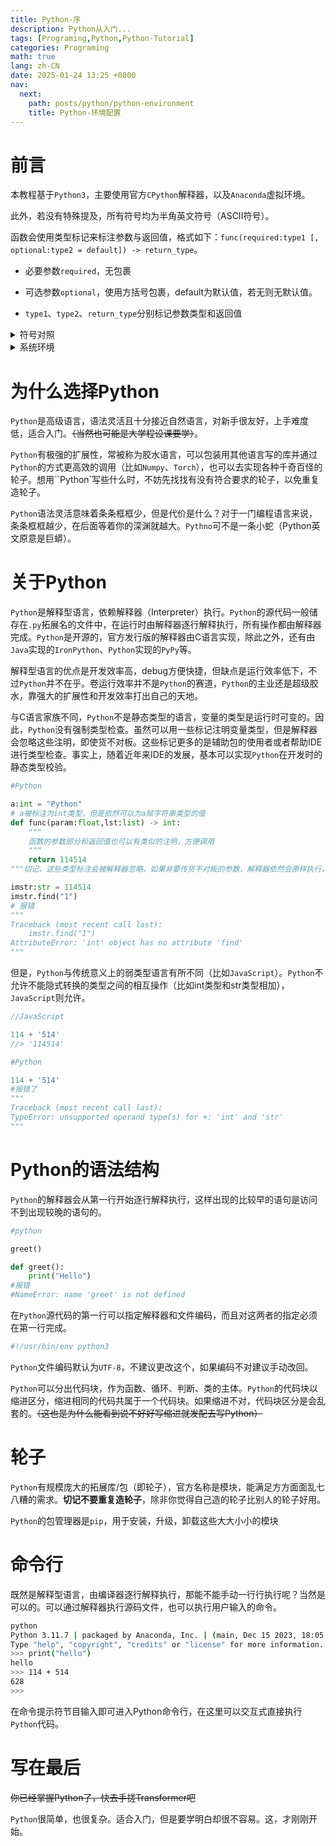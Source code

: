 ```yaml
---
title: Python-序
description: Python从入门...
tags: [Programing,Python,Python-Tutorial]
categories: Programing
math: true
lang: zh-CN
date: 2025-01-24 13:25 +0800
nav:
  next: 
    path: posts/python/python-environment
    title: Python-环境配置
--- 
```


# 前言

本教程基于`Python3`，主要使用官方`CPython`解释器，以及`Anaconda`虚拟环境。

此外，若没有特殊提及，所有符号均为半角英文符号（ASCII符号）。

函数会使用类型标记来标注参数与返回值，格式如下：`func(required:type1 [, optional:type2 = default]) -> return_type`。

- 必要参数`required`，无包裹

- 可选参数`optional`，使用方括号包裹，default为默认值，若无则无默认值。

- `type1`、`type2`、`return_type`分别标记参数类型和返回值

<Details>
<Summary>符号对照</Summary>

|符号|中文名称|ASCII编码|注 |
|:--:|:------:|:-------:|:-:|
|!|感叹号|0x21|
|"|双引号|0x22|
|#|井号|0x23|Number sign|
|$|美元符|0x24|
|%|百分号|0x25|Mod|
|&|和|0x26|And|
|'|单引号|0x27|
|\(|左括号|0x28|
|\)|右括号|0x29|
|*|星号|0x2a|
|+|加号|0x2b|
|,|逗号|0x2c|
|-|减号|0x2d|
|.|点|0x2e|
|/|正斜线|0x2f|正斜杠|
|:|冒号|0x3a|
|;|分号|0x3b|
|<|小于号|0x3c|
|=|等于号|0x3d|
|>|大于号|0x3e|
|?|问号|0x3f|
|@|艾特|0x40|At|
|\[|左方括号|0x5b|中括号|
|<span>\\</span>|反斜线|0x5c|反斜杠|
|\]|右方括号|0x5d|中括号|
|^|插入符|0x5e|
|_|下划线|0x5f|
|`|重音符|0x60|
|\{|左花括号|0x7b|大括号|
|\||竖线|0x7c|
|\}|右花括号|0x7d|大括号|
|~|波浪号|0x7e|

</Details>

<Details>
<Summary>系统环境</Summary>

- OS: Windows 10 Pro for Workstation, 10.0.19045.4894(Win10 22H2 2022 Update), 64bit, English / Archlinux x86_64, Linux 6.12.10-arch1-1 / WSL2 Ubuntu Latest

- Processor: Intel Core i9-13900HX@5.2GHz

- DRAM: DDR5 5600MHz, 16Gx2

- Python-Version: 3.11.3

- Conda-Version: 24.3.0

- Anaconda-Version: 1.12.3

</Details>

# 为什么选择Python

`Python`是高级语言，语法灵活且十分接近自然语言，对新手很友好，上手难度低，适合入门。~~（当然也可能是大学程设课要学）~~。

`Python`有极强的扩展性，常被称为胶水语言，可以包装用其他语言写的库并通过`Python`的方式更高效的调用（比如`Numpy`、`Torch`），也可以去实现各种千奇百怪的轮子。想用``Python`写些什么时，不妨先找找有没有符合要求的轮子，以免重复造轮子。

`Python`语法灵活意味着条条框框少，但是代价是什么？对于一门编程语言来说，条条框框越少，在后面等着你的深渊就越大。`Pythno`可不是一条小蛇（Python英文原意是巨蟒）。

# 关于Python

`Python`是解释型语言，依赖解释器（Interpreter）执行。`Python`的源代码一般储存在`.py`拓展名的文件中，在运行时由解释器逐行解释执行，所有操作都由解释器完成。`Python`是开源的，官方发行版的解释器由C语言实现，除此之外，还有由`Java`实现的`IronPython`、`Python`实现的`PyPy`等。

解释型语言的优点是开发效率高，debug方便快捷，但缺点是运行效率低下，不过`Python`并不在乎。卷运行效率并不是`Python`的赛道，`Python`的主业还是超级胶水，靠强大的扩展性和开发效率打出自己的天地。

与C语言家族不同，`Python`不是静态类型的语言，变量的类型是运行时可变的。因此，`Python`没有强制类型检查。虽然可以用一些标记注明变量类型，但是解释器会忽略这些注明，即使货不对板。这些标记更多的是辅助包的使用者或者帮助IDE进行类型检查。事实上，随着近年来IDE的发展，基本可以实现`Python`在开发时的静态类型校验。

```python
#Python

a:int = "Python"
# a被标注为int类型，但是依然可以为a赋字符串类型的值
def func(param:float,lst:list) -> int:
    """
    函数的参数部分和返回值也可以有类似的注明，方便调用
    """
    return 114514
"""切记，这些类型标注会被解释器忽略，如果非要传货不对板的参数，解释器依然会原样执行，然后Boom。下面是"""

imstr:str = 114514
imstr.find("1")
# 报错
"""
Traceback (most recent call last):
    imstr.find("1")
AttributeError: 'int' object has no attribute 'find'
"""
```

但是，`Python`与传统意义上的弱类型语言有所不同（比如`JavaScript`）。`Python`不允许不能隐式转换的类型之间的相互操作（比如int类型和str类型相加），`JavaScript`则允许。

```javascript
//JavaScript

114 + '514'
//> '114514'
```

```python
#Python

114 + '514'
#报错了
"""
Traceback (most recent call last):
TypeError: unsupported operand type(s) for +: 'int' and 'str'
"""
```

# Python的语法结构

`Python`的解释器会从第一行开始逐行解释执行，这样出现的比较早的语句是访问不到出现较晚的语句的。

```python
#python

greet()

def greet():
    print("Hello")
#报错
#NameError: name 'greet' is not defined
```

在`Python`源代码的第一行可以指定解释器和文件编码，而且对这两者的指定必须在第一行完成。
```python
#!/usr/bin/env python3
```

`Python`文件编码默认为`UTF-8`，不建议更改这个，如果编码不对建议手动改回。

`Python`可以分出代码块，作为函数、循环、判断、类的主体。`Python`的代码块以缩进区分，缩进相同的代码共属于一个代码块。如果缩进不对，代码块区分是会乱套的。~~（这也是为什么能看到说不好好写缩进就发配去写Python）~~

# 轮子

`Python`有规模庞大的拓展库/包（即轮子），官方名称是模块，能满足方方面面乱七八糟的需求。__切记不要重复造轮子__，除非你觉得自己造的轮子比别人的轮子好用。

`Python`的包管理器是`pip`，用于安装，升级，卸载这些大大小小的模块

# 命令行

既然是解释型语言，由编译器逐行解释执行，那能不能手动一行行执行呢？当然是可以的。可以通过解释器执行源码文件，也可以执行用户输入的命令。

```bash
python
Python 3.11.7 | packaged by Anaconda, Inc. | (main, Dec 15 2023, 18:05:47) [MSC v.1916 64 bit (AMD64)] on win32
Type "help", "copyright", "credits" or "license" for more information.
>>> print("hello")
hello
>>> 114 + 514
628 
>>> 
```
在命令提示符节目输入即可进入Python命令行，在这里可以交互式直接执行`Python`代码。

# 写在最后

~~你已经掌握Python了，快去手搓Transformer吧~~

`Python`很简单，也很复杂。适合入门，但是要学明白却很不容易。这，才刚刚开始。